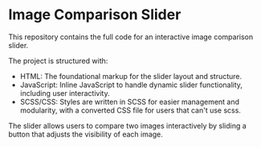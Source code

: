 # **Image Comparison Slider**
This repository contains the full code for an interactive image comparison slider.

The project is structured with:
- HTML: The foundational markup for the slider layout and structure.
- JavaScript: Inline JavaScript to handle dynamic slider functionality, including user interactivity.
- SCSS/CSS: Styles are written in SCSS for easier management and modularity, with a converted CSS file for users that can't use scss.

The slider allows users to compare two images interactively by sliding a button that adjusts the visibility of each image.
